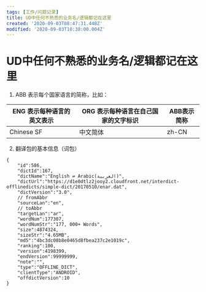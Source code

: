 ```yaml
---
tags: [工作/问题记录]
title: UD中任何不熟悉的业务名/逻辑都记在这里
created: '2020-09-03T08:47:31.448Z'
modified: '2020-09-03T10:38:00.004Z'
---
```


# UD中任何不熟悉的业务名/逻辑都记在这里

1. ABB 表示每个国家语言的简称，比如：

|  ENG 表示每种语言的英文表示   | ORG 表示每种语言在自己国家的文字标识  | ABB表示简称 |
|  ----  | ----  |  ----  |
| Chinese SF  | 中文简体 | zh-CN |

2. 翻译包的基本信息（词包）
```
{
    "id":586,
    "dictId":167,
    "dictName":"English ⇌ Arabic(العربية)",
    "dictUrl":"https://d1e0dtlz2jooy2.cloudfront.net/interdict-offlinedicts/simple-dict/20170510/enar.dat",
    "dictVersion":"3.0",
    // fromAbbr
    "sourceLan":"en",
    // toAbbr
    "targetLan":"ar",
    "wordNum":177307,
    "wordNumStr":"177, 000+ Words",
    "size":4874324,
    "sizeStr":"4.65MB",
    "md5":"4bc3dc08b8e0465d8fbea237c2e1019c",
    "ranking":100,
    "version":4198399,
    "endVersion":99999999,
    "note":"",
    "type":"OFFLINE_DICT",
    "clientType":"ANDROID",
    "offdictVersion":10
}
```
